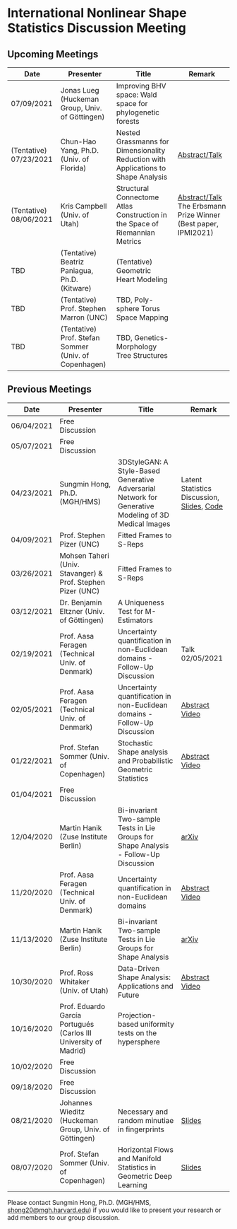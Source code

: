 # International Nonlinear Shape Statistics Discussion Meeting 

Upcoming Meetings
-----------------

| Date                   | Presenter                                   | Title                                                               | Remark |
|------------------------|---------------------------------------------|---------------------------------------------------------------------|--------|
| 07/09/2021         | Jonas Lueg (Huckeman Group, Univ. of Göttingen) |  Improving BHV space: Wald space for phylogenetic forests   |         |
| (Tentative) 07/23/2021         | Chun-Hao Yang, Ph.D. (Univ. of Florida) |  Nested Grassmanns for Dimensionality Reduction with Applications to Shape Analysis   |   [Abstract/Talk](http://ipmi2021.org/papers/144/)      |
| (Tentative) 08/06/2021         | Kris Campbell (Univ. of Utah) |  Structural Connectome Atlas Construction in the Space of Riemannian Metrics   |   [Abstract/Talk](http://ipmi2021.org/papers/236/) The Erbsmann Prize Winner (Best paper, IPMI2021)     |
| TBD        | (Tentative) Beatriz Paniagua, Ph.D. (Kitware)  |  (Tentative) Geometric Heart Modeling   |         |
| TBD        | (Tentative) Prof. Stephen Marron (UNC) |    TBD, Poly-sphere Torus Space Mapping    |        |
| TBD        | (Tentative) Prof. Stefan Sommer  (Univ. of Copenhagen) |  TBD, Genetics-Morphology Tree Structures    |      |

Previous Meetings
-----------------
| Date                   | Presenter                                   | Title                                                               | Remark |
|------------------------|---------------------------------------------|---------------------------------------------------------------------|--------|
| 06/04/2021         | Free Discussion |    |         |
| 05/07/2021         |  Free Discussion |  |         |
| 04/23/2021         | Sungmin Hong, Ph.D. (MGH/HMS) | 3DStyleGAN: A Style-Based Generative Adversarial Network for Generative Modeling of 3D Medical Images  |         Latent Statistics Discussion, [Slides](3DStyleGAN_LatentSpaceStatistics.pdf), [Code](https://github.com/sh4174/3DStyleGAN) |
| 04/09/2021         | Prof. Stephen Pizer (UNC) | Fitted Frames to S-Reps |         |
| 03/26/2021         | Mohsen Taheri (Univ. Stavanger) & Prof. Stephen Pizer (UNC) | Fitted Frames to S-Reps |         |
| 03/12/2021         | Dr. Benjamin Eltzner (Univ. of Göttingen) | A Uniqueness Test for M-Estimators |         |
| 02/19/2021            | Prof. Aasa Feragen (Technical Univ. of Denmark) |  Uncertainty quantification in non-Euclidean domains - Follow-Up Discussion | Talk 02/05/2021  |
| 02/05/2021            | Prof. Aasa Feragen (Technical Univ. of Denmark) | Uncertainty quantification in non-Euclidean domains - Follow-Up Discussion | [Abstract](https://shapemi.github.io/keynotes/) [Video](https://drive.google.com/file/d/1sv5XWvtUS_6FIivo6gOwz_xy6ui57UmL/view)  |
| 01/22/2021         | Prof. Stefan Sommer (Univ. of Copenhagen) | Stochastic Shape analysis and Probabilistic Geometric Statistics  | [Abstract](https://shapemi.github.io/keynotes/) [Video](https://drive.google.com/file/d/1t08-Pl0vAKsjw1M86r-tGdbo_KMhTjju/view) |
| 01/04/2021            | Free Discussion |      |
| 12/04/2020             | Martin Hanik (Zuse Institute Berlin)  | Bi-invariant Two-sample Tests in Lie Groups for Shape Analysis - Follow-Up Discussion  | [arXiv](https://arxiv.org/abs/2008.12195)     |
| 11/20/2020             | Prof. Aasa Feragen (Technical Univ. of Denmark) | Uncertainty quantification in non-Euclidean domains | [Abstract](https://shapemi.github.io/keynotes/) [Video](https://drive.google.com/file/d/1sv5XWvtUS_6FIivo6gOwz_xy6ui57UmL/view)  |
| 11/13/2020             | Martin Hanik (Zuse Institute Berlin)  | Bi-invariant Two-sample Tests in Lie Groups for Shape Analysis  | [arXiv](https://arxiv.org/abs/2008.12195)     |
| 10/30/2020             | Prof. Ross Whitaker (Univ. of Utah)  | Data-Driven Shape Analysis: Applications and Future | [Abstract](https://shapemi.github.io/keynotes/) [Video](https://drive.google.com/file/d/1I04lWcXqUB37fgBT4z_3nztpwEtsbCUQ/view)      |
| 10/16/2020             | Prof. Eduardo García Portugués (Carlos III University of Madrid) | Projection-based uniformity tests on the hypersphere  |       |
| 10/02/2020             | Free Discussion |                        |         |
| 09/18/2020             | Free Discussion |                        |         |
| 08/21/2020             | Johannes Wieditz (Huckeman Group, Univ. of Göttingen) | Necessary and random minutiae in fingerprints                       | [Slides](Talk_21_08_2020_Wieditz.pdf)        |
| 08/07/2020             | Prof. Stefan Sommer (Univ. of Copenhagen)   | Horizontal Flows and Manifold Statistics in Geometric Deep Learning |[Slides](https://slides.com/stefansommer/horizontal-flows-manifold-stochastics-geometric-deep-learning)|




Please contact Sungmin Hong, Ph.D. (MGH/HMS, shong20@mgh.harvard.edu) if you would like to present your research or add members to our group discussion. 
